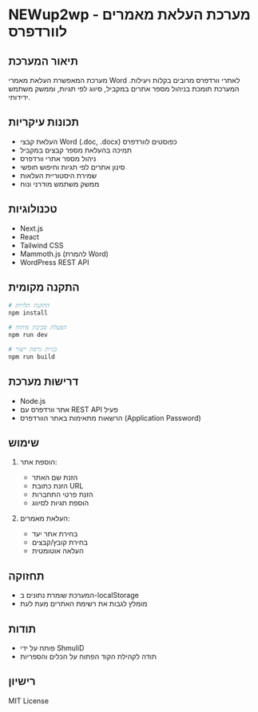 # NEWup2wp - מערכת העלאת מאמרים לוורדפרס

## תיאור המערכת
מערכת המאפשרת העלאת מאמרי Word לאתרי וורדפרס מרובים בקלות ויעילות. המערכת תומכת בניהול מספר אתרים במקביל, סיווג לפי תגיות, וממשק משתמש ידידותי.

## תכונות עיקריות
- העלאת קבצי Word (.doc, .docx) כפוסטים לוורדפרס
- תמיכה בהעלאת מספר קבצים במקביל
- ניהול מספר אתרי וורדפרס
- סינון אתרים לפי תגיות וחיפוש חופשי
- שמירת היסטוריית העלאות
- ממשק משתמש מודרני ונוח

## טכנולוגיות
- Next.js
- React
- Tailwind CSS
- Mammoth.js (להמרת Word)
- WordPress REST API

## התקנה מקומית
```bash
# התקנת תלויות
npm install

# הפעלת סביבת פיתוח
npm run dev

# בניית גרסת ייצור
npm run build
```

## דרישות מערכת
- Node.js
- אתר וורדפרס עם REST API פעיל
- הרשאות מתאימות באתר הוורדפרס (Application Password)

## שימוש
1. הוספת אתר:
   - הזנת שם האתר
   - הזנת כתובת URL
   - הזנת פרטי התחברות
   - הוספת תגיות לסיווג

2. העלאת מאמרים:
   - בחירת אתר יעד
   - בחירת קובץ/קבצים
   - העלאה אוטומטית

## תחזוקה
- המערכת שומרת נתונים ב-localStorage
- מומלץ לגבות את רשימת האתרים מעת לעת

## תודות
- פותח על ידי ShmuliD
- תודה לקהילת הקוד הפתוח על הכלים והספריות

## רישיון
MIT License